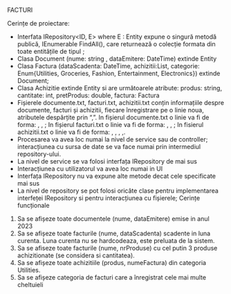 FACTURI

Cerințe de proiectare:
- Interfata IRepository<ID, E> where E : Entity<ID> expune o singură metodă publică, IEnumerable<E> 
FindAll(), care returnează o colecție formata din toate entitățile de tipul <E>; 
- Clasa Document (nume: string , dataEmitere: DateTime) extinde Entity <string>
- Clasa Factura (dataScadenta: DateTime, achizitii:List<Achizitie>, categorie: Enum{Utilities, Groceries, 
Fashion, Entertainment, Electronics}) extinde Document;
- Clasa Achizitie extinde Entity <string> si are următoarele atribute: 
produs: string, cantitate: int, pretProdus: double, factura: Factura
- Fișierele documente.txt, facturi.txt, achizitii.txt conțin informațiile despre documente, facturi și achizitii,
fiecare înregistrare pe o linie noua, atributele despărțite prin “,”.
In fișierul documente.txt o linie va fi de forma: <idDocument>, <nume>, <dataEmitere>;
In fișierul facturi.txt o linie va fi de forma: <idDocument>, <dataScadenta>, <categorie>;
In fisierul achizitii.txt o linie va fi de forma: <idAchizitie>, <produs>, <cantitate>,
<pretProdus>,<idDocument>.
- Procesarea va avea loc numai la nivel de service sau de controller; interacțiunea cu sursa de date se va face 
numai prin intermediul repository-ului.
- La nivel de service se va folosi interfața IRepository de mai sus
- Interacțiunea cu utilizatorul va avea loc numai in UI 
- Interfața IRepository nu va expune alte metode decat cele specificate mai sus
- La nivel de repository se pot folosi oricâte clase pentru implementarea interfeței IRepository si pentru 
interacțiunea cu fișierele; 
Cerințe funcționale 
1. Sa se afișeze toate documentele (nume, dataEmitere) emise in anul 2023
2. Sa se afișeze toate facturile (nume, dataScadenta) scadente in luna curenta.
Luna curenta nu se hardcodeaza, este preluata de la sistem.
3. Sa se afiseze toate facturile (nume, nrProduse) cu cel putin 3 produse achizitionate (se considera si 
cantitatea).
4. Sa se afișeze toate achizitiile (produs, numeFactura) din categoria Utilities.
5. Sa se afișeze categoria de facturi care a înregistrat cele mai multe cheltuieli
